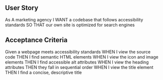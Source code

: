 ## User Story
As A marketing agency
I WANT a codebase that follows accessibility standards
SO THAT our own site is optimized for search engines

## Acceptance Criteria
Given a webpage meets accessibility standards
WHEN I view the source code
THEN I find semantic HTML elements
WHEN I view the icon and image elements
THEN I find accessible alt attributes
WHEN I view the heading attributes
THEN they fall in sequential order
WHEN I view the title element
THEN I find a concise, descriptive title

